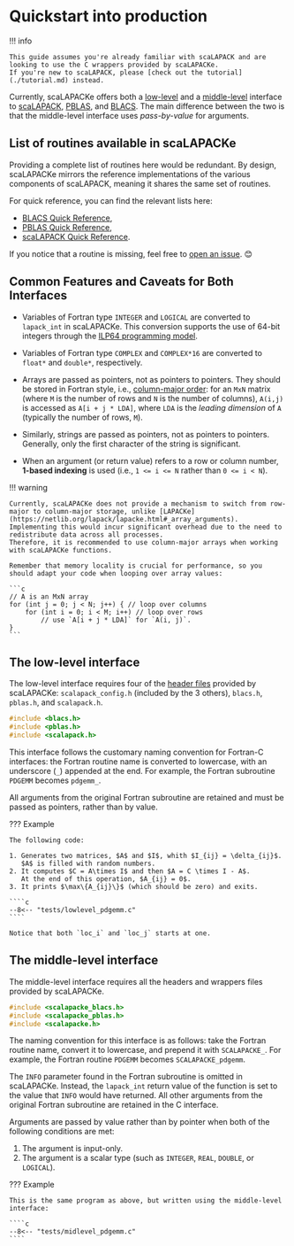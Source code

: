 # Quickstart into production

!!! info

    This guide assumes you're already familiar with scaLAPACK and are looking to use the C wrappers provided by scaLAPACKe. 
    If you're new to scaLAPACK, please [check out the tutorial](./tutorial.md) instead.

Currently, scaLAPACKe offers both a [low-level](#the-low-level-interface) and a [middle-level](#the-middle-level-interface) interface to [scaLAPACK](https://netlib.org/scalapack/), [PBLAS](https://netlib.org/scalapack/pblas_qref.html), and [BLACS](https://netlib.org/blacs/). 
The main difference between the two is that the middle-level interface uses *pass-by-value* for arguments.

## List of routines available in scaLAPACKe

Providing a complete list of routines here would be redundant. 
By design, scaLAPACKe mirrors the reference implementations of the various components of scaLAPACK, meaning it shares the same set of routines.

For quick reference, you can find the relevant lists here:

- [BLACS Quick Reference](https://netlib.org/blacs/BLACS/QRef.html),
- [PBLAS Quick Reference](https://netlib.org/scalapack/pblas_qref.html),
- [scaLAPACK Quick Reference](https://netlib.org/scalapack/slug/node183.html).

If you notice that a routine is missing, feel free to [open an issue](https://github.com/pierre-24/scalapacke/issues). 😊

## Common Features and Caveats for Both Interfaces

- Variables of Fortran type `INTEGER` and `LOGICAL` are converted to `lapack_int` in scaLAPACKe. 
  This conversion supports the use of 64-bit integers through the [ILP64 programming model](https://en.wikipedia.org/wiki/64-bit_computing#64-bit_data_models).

- Variables of Fortran type `COMPLEX` and `COMPLEX*16` are converted to `float*` and `double*`, respectively.

- Arrays are passed as pointers, not as pointers to pointers. 
  They should be stored in Fortran style, i.e., [column-major order](https://en.wikipedia.org/wiki/Row-_and_column-major_order): for an `MxN` matrix (where `M` is the number of rows and `N` is the number of columns), `A(i,j)` is accessed as `A[i + j * LDA]`, where `LDA` is the *leading dimension* of `A` (typically the number of rows, `M`).

- Similarly, strings are passed as pointers, not as pointers to pointers. 
  Generally, only the first character of the string is significant.

- When an argument (or return value) refers to a row or column number, **1-based indexing** is used (i.e., `1 <= i <= N` rather than `0 <= i < N`).

!!! warning 

    Currently, scaLAPACKe does not provide a mechanism to switch from row-major to column-major storage, unlike [LAPACKe](https://netlib.org/lapack/lapacke.html#_array_arguments).
    Implementing this would incur significant overhead due to the need to redistribute data across all processes. 
    Therefore, it is recommended to use column-major arrays when working with scaLAPACKe functions.

    Remember that memory locality is crucial for performance, so you should adapt your code when looping over array values:

    ```c
    // A is an MxN array
    for (int j = 0; j < N; j++) { // loop over columns
        for (int i = 0; i < M; i++) // loop over rows
            // use `A[i + j * LDA]` for `A(i, j)`.  
    }
    ```

## The low-level interface

The low-level interface requires four of the [header files](https://github.com/pierre-24/scalapacke/tree/dev/include) provided by scaLAPACKe: `scalapack_config.h` (included by the 3 others), `blacs.h`, `pblas.h`, and `scalapack.h`.

```c
#include <blacs.h>
#include <pblas.h>
#include <scalapack.h>
```

This interface follows the customary naming convention for Fortran-C interfaces: the Fortran routine name is converted to lowercase, with an underscore (`_`) appended at the end. 
For example, the Fortran subroutine `PDGEMM` becomes `pdgemm_`.

All arguments from the original Fortran subroutine are retained and must be passed as pointers, rather than by value.

??? Example

    The following code:

    1. Generates two matrices, $A$ and $I$, whith $I_{ij} = \delta_{ij}$.
       $A$ is filled with random numbers.
    2. It computes $C = A\times I$ and then $A = C \times I - A$.
       At the end of this operation, $A_{ij} = 0$.
    3. It prints $\max\{A_{ij}\}$ (which should be zero) and exits.
    
    ````c
    --8<-- "tests/lowlevel_pdgemm.c"
    ````
  
    Notice that both `loc_i` and `loc_j` starts at one.

## The middle-level interface

The middle-level interface requires all the headers and wrappers files provided by scaLAPACKe.

```c
#include <scalapacke_blacs.h>
#include <scalapacke_pblas.h>
#include <scalapacke.h>
```

The naming convention for this interface is as follows: take the Fortran routine name, convert it to lowercase, and prepend it with `SCALAPACKE_`. 
For example, the Fortran routine `PDGEMM` becomes `SCALAPACKE_pdgemm`.

The `INFO` parameter found in the Fortran subroutine is omitted in scaLAPACKe. 
Instead, the `lapack_int` return value of the function is set to the value that `INFO` would have returned.
All other arguments from the original Fortran subroutine are retained in the C interface.

Arguments are passed by value rather than by pointer when both of the following conditions are met:

1. The argument is input-only.
2. The argument is a scalar type (such as `INTEGER`, `REAL`, `DOUBLE`, or `LOGICAL`).

??? Example

    This is the same program as above, but written using the middle-level interface:
    
    ````c
    --8<-- "tests/midlevel_pdgemm.c"
    ````